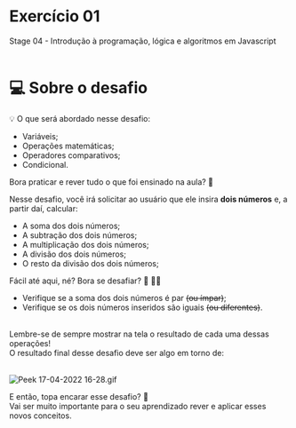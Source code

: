 # Exercício 01
Stage 04 - Introdução à programação, lógica e algoritmos em Javascript
<br>
<br>
# 💻 Sobre o desafio

<aside>
💡 O que será abordado nesse desafio:

- Variáveis;
- Operações matemáticas;
- Operadores comparativos;
- Condicional.

</aside>

Bora praticar e rever tudo o que foi ensinado na aula? **💜**<br>

Nesse desafio, você irá solicitar ao usuário que ele insira **dois números** e, a partir daí, calcular:

- A soma dos dois números;
- A subtração dos dois números;
- A multiplicação dos dois números;
- A divisão dos dois números;
- O resto da divisão dos dois números;

Fácil até aqui, né? Bora se desafiar? 👀 🧑‍🚀

- Verifique se a soma dos dois números é par ~~(ou ímpar)~~;
- Verifique se os dois números inseridos são iguais ~~(ou diferentes)~~.
<br>
Lembre-se de sempre mostrar na tela o resultado de cada uma dessas operações!<br>
O resultado final desse desafio deve ser algo em torno de:<br><br>

![Peek 17-04-2022 16-28.gif](https://file.notion.so/f/s/878063cf-9875-4d87-b413-e566936b8297/Peek_17-04-2022_16-28.gif?id=ae2d3ecd-44ac-462a-aaa1-677f7763b92b&table=block&spaceId=08f749ff-d06d-49a8-a488-9846e081b224&expirationTimestamp=1681394495215&signature=yfKNkzdcenh6_R-6jgMHehvctcpHZvWp0KiFj8bA6nc)

E então, topa encarar esse desafio? **💜**<br>
Vai ser muito importante para o seu aprendizado rever e aplicar esses novos conceitos.
